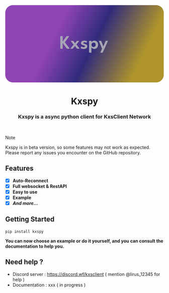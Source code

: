 <div align="center">
  <img 
    src="https://github.com/lavecat/Kxspy/blob/main/assets/kxspy_banner.png" 
    alt="kxspy Banner" 
    style="border-radius: 5px;">
  <h1>Kxspy</h1>
  <h3>Kxspy is a async python client for KxsClient Network</h3>
  <div>&nbsp;</div>
</div>

> [!NOTE]
> Kxspy is in beta version, so some features may not work as expected.
> Please report any issues you encounter on the GitHub repository.


## Features
- [x] **Auto-Reconnect**
- [x] **Full websocket & RestAPI**
- [x] **Easy to use**
- [x] **Example**
- [x] ***And more...***

## Getting Started
```shell
pip install kxspy
```
**You can now choose an example or do it yourself, and you can consult the documentation to help you.**


## Need help ?
- Discord server : https://discord.wf/kxsclient ( mention @lirus_12345 for help )
- Documentation : xxx ( in progress )



